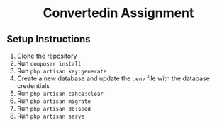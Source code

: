 # <p align="center">Convertedin Assignment</p>

## Setup Instructions

1. Clone the repository
2. Run `composer install`
3. Run `php artisan key:generate`
4. Create a new database and update the `.env` file with the database credentials 
5. Run `php artisan cahce:clear`
6. Run `php artisan migrate`
7. Run `php artisan db:seed`
8. Run `php artisan serve`

